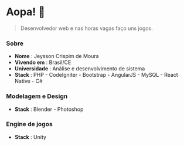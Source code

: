 # Aopa! 🤙
> Desenvolvedor web e nas horas vagas faço uns jogos.

### Sobre
- **Nome** : Jeysson Crispim de Moura
- **Vivendo em** : Brasil/CE
- **Universidade** : Análise e desenvolvimento de sistema
- **Stack** : PHP - CodeIgniter - Bootstrap - AngularJS - MySQL - React Native - C#

### Modelagem e Design
- **Stack** : Blender - Photoshop 

### Engine de jogos
- **Stack** : Unity
